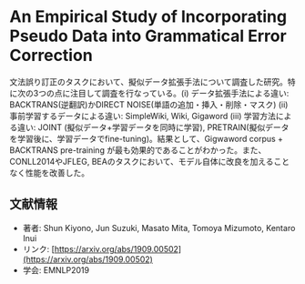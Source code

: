 # An Empirical Study of Incorporating Pseudo Data into Grammatical Error Correction
文法誤り訂正のタスクにおいて、擬似データ拡張手法について調査した研究。特に次の3つの点に注目して調査を行なっている。(i) データ拡張手法による違い: BACKTRANS(逆翻訳)かDIRECT NOISE(単語の追加・挿入・削除・マスク) (ii) 事前学習するデータによる違い: SimpleWiki, Wiki, Gigaword (iii) 学習方法による違い: JOINT (擬似データ+学習データを同時に学習), PRETRAIN(擬似データを学習後に、学習データでfine-tuning)。結果として、Gigwaword corpus + BACKTRANS pre-training が最も効果的であることがわかった。また、CONLL2014やJFLEG, BEAのタスクにおいて、モデル自体に改良を加えることなく性能を改善した。


## 文献情報
- 著者: Shun Kiyono, Jun Suzuki, Masato Mita, Tomoya Mizumoto, Kentaro Inui
- リンク: [https://arxiv.org/abs/1909.00502](https://arxiv.org/abs/1909.00502)
- 学会: EMNLP2019








